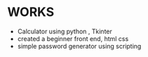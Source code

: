 # WORKS

- Calculator using python , Tkinter
- created a beginner front end, html css
- simple password generator using scripting
